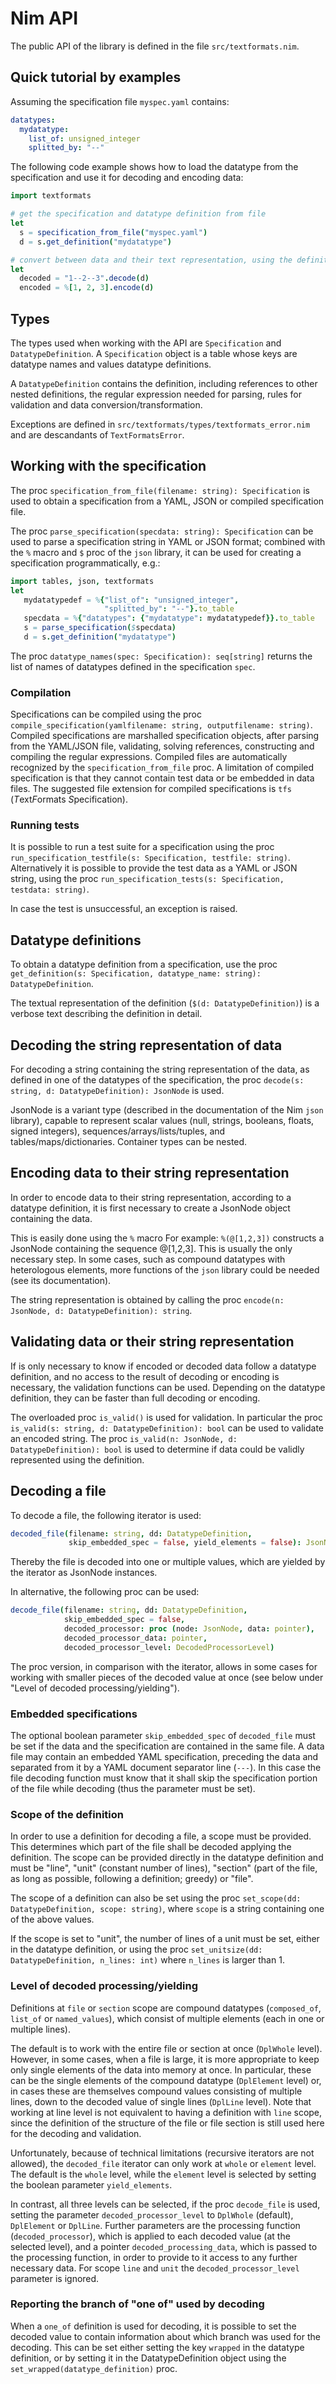 # Nim API

The public API of the library is defined in the file `src/textformats.nim`.

## Quick tutorial by examples

Assuming the specification file `myspec.yaml` contains:
```YAML
datatypes:
  mydatatype:
    list_of: unsigned_integer
    splitted_by: "--"
```

The following code example shows how to load the datatype from the specification
and use it for decoding and encoding data:

```Nim
import textformats

# get the specification and datatype definition from file
let
  s = specification_from_file("myspec.yaml")
  d = s.get_definition("mydatatype")

# convert between data and their text representation, using the definition
let
  decoded = "1--2--3".decode(d)
  encoded = %[1, 2, 3].encode(d)
```

## Types

The types used when working with the API are `Specification` and
`DatatypeDefinition`. A `Specification` object is a table
whose keys are datatype names and values datatype definitions.

A `DatatypeDefinition` contains the definition, including references
to other nested definitions, the regular expression needed for
parsing, rules for validation and data conversion/transformation.

Exceptions are defined in `src/textformats/types/textformats_error.nim`
and are descandants of `TextFormatsError`.

## Working with the specification

The proc `specification_from_file(filename: string): Specification`
is used to obtain a specification from a YAML, JSON or compiled
specification file.

The proc `parse_specification(specdata: string): Specification`
can be used to parse a specification string in YAML or JSON format;
combined with the `%` macro and `$` proc of the `json` library,
it can be used for creating a specification programmatically, e.g.:
```Nim
import tables, json, textformats
let
   mydatatypedef = %{"list_of": "unsigned_integer",
                     "splitted_by": "--"}.to_table
   specdata = %{"datatypes": {"mydatatype": mydatatypedef}}.to_table
   s = parse_specification($specdata)
   d = s.get_definition("mydatatype")
```

The proc `datatype_names(spec: Specification): seq[string]` returns the list
of names of datatypes defined in the specification `spec`.

### Compilation

Specifications can be compiled using the proc
`compile_specification(yamlfilename: string, outputfilename: string)`.
Compiled specifications are marshalled specification objects, after parsing
from the YAML/JSON file, validating, solving references, constructing and
compiling the regular expressions. Compiled files are automatically recognized
by the `specification_from_file` proc.  A limitation of compiled specification
is that they cannot contain test data or be embedded in data files.  The
suggested file extension for compiled specifications is `tfs`
(*T*ext*F*ormats *S*pecification).

### Running tests

It is possible to run a test suite for a specification using the
proc `run_specification_testfile(s: Specification, testfile: string)`.
Alternatively it is possible to provide the test data as a YAML or JSON
string, using the proc
`run_specification_tests(s: Specification, testdata: string)`.

In case the test is unsuccessful, an exception is raised.

## Datatype definitions

To obtain a datatype definition from a specification, use the proc
`get_definition(s: Specification, datatype_name: string): DatatypeDefinition`.

The textual representation of the definition (`$(d: DatatypeDefinition)`)
is a verbose text describing the definition in detail.

## Decoding the string representation of data

For decoding a string containing the string representation of the data,
as defined in one of the datatypes of the specification, the proc
`decode(s: string, d: DatatypeDefinition): JsonNode` is used.

JsonNode is a variant type (described in the documentation of
the Nim `json` library), capable to represent scalar values (null, strings,
booleans, floats, signed integers), sequences/arrays/lists/tuples, and
tables/maps/dictionaries. Container types can be nested.

## Encoding data to their string representation

In order to encode data to their string representation, according to
a datatype definition, it is first necessary to create
a JsonNode object containing the data.

This is easily done using the `%` macro For example: `%(@[1,2,3])` constructs
a JsonNode containing the sequence @[1,2,3]. This is usually the only
necessary step. In some cases, such as compound datatypes with
heterologous elements, more functions of the `json` library could be
needed (see its documentation).

The string representation is obtained by calling the proc
`encode(n: JsonNode, d: DatatypeDefinition): string`.

## Validating data or their string representation

If is only necessary to know if encoded or decoded data follow a
datatype definition, and no access to the result of decoding or encoding is
necessary, the validation functions can be used. Depending on the datatype
definition, they can be faster than full decoding or encoding.

The overloaded proc `is_valid()` is used for validation.
 In particular the proc
`is_valid(s: string, d: DatatypeDefinition): bool`
can be used to validate an encoded string.
The proc `is_valid(n: JsonNode, d: DatatypeDefinition): bool` is used
to determine if data could be validly represented using the definition.

## Decoding a file

To decode a file, the following iterator is used:
```Nim
decoded_file(filename: string, dd: DatatypeDefinition,
             skip_embedded_spec = false, yield_elements = false): JsonNode
```

Thereby the file is decoded into one or multiple values, which are yielded
by the iterator as JsonNode instances.

In alternative, the following proc can be used:
```Nim
decode_file(filename: string, dd: DatatypeDefinition,
            skip_embedded_spec = false,
            decoded_processor: proc (node: JsonNode, data: pointer),
            decoded_processor_data: pointer,
            decoded_processor_level: DecodedProcessorLevel)
```

The proc version, in comparison with the iterator, allows in some cases for
working with smaller pieces of the decoded value at once (see below under
"Level of decoded processing/yielding").

### Embedded specifications

The optional boolean parameter `skip_embedded_spec` of `decoded_file` must be
set if the data and the specification are contained in the same file. A data
file may contain an embedded YAML specification, preceding the data and
separated from it by a YAML document separator line (`---`). In this case
the file decoding function must know that it shall skip the specification
portion of the file while decoding (thus the parameter must be set).

### Scope of the definition

In order to use a definition for decoding a file, a scope must be provided.
This determines which part of the file shall be decoded applying the definition.
The scope can be provided directly in the datatype definition and must be
"line", "unit" (constant number of lines), "section" (part of the file, as long
as possible, following a definition; greedy) or "file".

The scope of a definition can also be set using the proc
`set_scope(dd: DatatypeDefinition, scope: string)`, where `scope` is a
string containing one of the above values.

If the scope is set to "unit", the number of lines of a unit must be set,
either in the datatype definition, or using the proc
`set_unitsize(dd: DatatypeDefinition, n_lines: int)` where `n_lines`
is larger than 1.

### Level of decoded processing/yielding

Definitions at `file` or `section` scope are compound datatypes (`composed_of`,
`list_of` or `named_values`), which consist of multiple elements (each in one
or multiple lines).

The default is to work with the entire file or section at once (`DplWhole` level).
However, in some cases, when a file is large, it is more appropriate to keep
only single elements of the data into memory at once. In particular, these can
be the single elements of the compound datatype (`DplElement` level) or, in cases
these are themselves compound values consisting of multiple lines, down to the
decoded value of single lines (`DplLine` level). Note that working at line level
is not equivalent to having a definition with `line` scope, since the
definition of the structure of the file or file section is still used here for
the decoding and validation.

Unfortunately, because of technical limitations (recursive iterators are not
allowed), the `decoded_file` iterator can only work at `whole` or `element`
level. The default is the `whole` level, while the `element` level is selected
by setting the boolean parameter `yield_elements`.

In contrast, all three levels can be selected, if the proc `decode_file` is
used, setting the parameter `decoded_processor_level` to `DplWhole` (default),
`DplElement` or `DplLine`. Further parameters are the processing function
(`decoded_processor`), which is applied to each decoded value (at the selected
level), and a pointer `decoded_processing_data`, which is passed to the
processing function, in order to provide to it access to any further necessary
data.
For scope `line` and `unit` the `decoded_processor_level` parameter is ignored.

### Reporting the branch of "one of" used by decoding

When a `one_of` definition is used for decoding, it is possible to set the
decoded value to contain information about which branch was used for the
decoding. This can be set either setting the key `wrapped` in the
datatype definition, or by setting it in the DatatypeDefinition object
using the `set_wrapped(datatype_definition)` proc.

